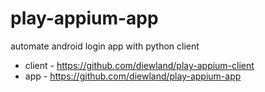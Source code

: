 # play-appium-app
automate android login app with python client
* client - https://github.com/diewland/play-appium-client
* app    - https://github.com/diewland/play-appium-app
